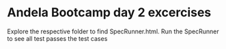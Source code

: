 # Andela Bootcamp day 2 excercises
Explore the respective folder to find SpecRunner.html. 
Run the SpecRunner to see all test passes the test cases
